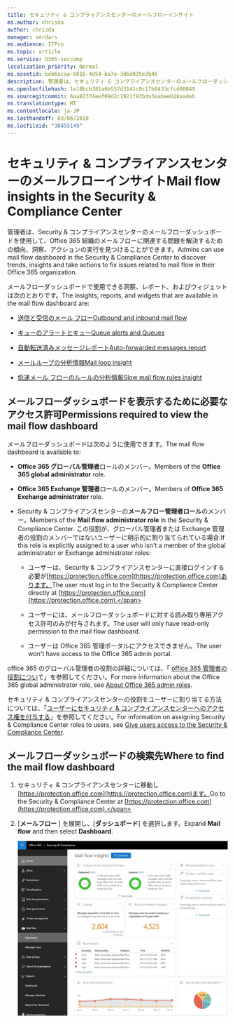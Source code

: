 ```yaml
---
title: セキュリティ & コンプライアンスセンターのメールフローインサイト
ms.author: chrisda
author: chrisda
manager: serdars
ms.audience: ITPro
ms.topic: article
ms.service: O365-seccomp
localization_priority: Normal
ms.assetid: beb6acaa-6016-4d54-ba7e-3d6d035e2b46
description: 管理者は、セキュリティ & コンプライアンスセンターのメールフローダッシュボードについて学習できます。
ms.openlocfilehash: 1e18bcb381a6b557d3141c0c17b8433cfcd00049
ms.sourcegitcommit: 6aa82374eef09d2c1921f93bda3eabeeb28aadeb
ms.translationtype: MT
ms.contentlocale: ja-JP
ms.lasthandoff: 03/06/2019
ms.locfileid: "30455149"
---
```

# <a name="mail-flow-insights-in-the-security--compliance-center"></a><span data-ttu-id="69a8b-103">セキュリティ & コンプライアンスセンターのメールフローインサイト</span><span class="sxs-lookup"><span data-stu-id="69a8b-103">Mail flow insights in the Security & Compliance Center</span></span>

<span data-ttu-id="69a8b-104">管理者は、Security & コンプライアンスセンターのメールフローダッシュボードを使用して、Office 365 組織のメールフローに関連する問題を解決するための傾向、洞察、アクションの実行を見つけることができます。</span><span class="sxs-lookup"><span data-stu-id="69a8b-104">Admins can use mail flow dashboard in the Security & Compliance Center to discover trends, insights and take actions to fix issues related to mail flow in their Office 365 organization.</span></span>

<span data-ttu-id="69a8b-105">メールフローダッシュボードで使用できる洞察、レポート、およびウィジェットは次のとおりです。</span><span class="sxs-lookup"><span data-stu-id="69a8b-105">The insights, reports, and widgets that are available in the mail flow dashboard are:</span></span>

- [<span data-ttu-id="69a8b-106">送信と受信のメール フロー</span><span class="sxs-lookup"><span data-stu-id="69a8b-106">Outbound and inbound mail flow</span></span>](mfi-outbound-and-inbound-mail-flow.md)

- [<span data-ttu-id="69a8b-107">キューのアラートとキュー</span><span class="sxs-lookup"><span data-stu-id="69a8b-107">Queue alerts and Queues</span></span>](mfi-queue-alerts-and-queues.md)

- [<span data-ttu-id="69a8b-108">自動転送済みメッセージレポート</span><span class="sxs-lookup"><span data-stu-id="69a8b-108">Auto-forwarded messages report</span></span>](mfi-auto-forwarded-messages-report.md)

- [<span data-ttu-id="69a8b-109">メールループの分析情報</span><span class="sxs-lookup"><span data-stu-id="69a8b-109">Mail loop insight</span></span>](mfi-mail-loop-insight.md)

- [<span data-ttu-id="69a8b-110">低速メール フローのルールの分析情報</span><span class="sxs-lookup"><span data-stu-id="69a8b-110">Slow mail flow rules insight</span></span>](mfi-slow-mail-flow-rules-insight.md)

## <a name="permissions-required-to-view-the-mail-flow-dashboard"></a><span data-ttu-id="69a8b-111">メールフローダッシュボードを表示するために必要なアクセス許可</span><span class="sxs-lookup"><span data-stu-id="69a8b-111">Permissions required to view the mail flow dashboard</span></span>

<span data-ttu-id="69a8b-112">メールフローダッシュボードは次のように使用できます。</span><span class="sxs-lookup"><span data-stu-id="69a8b-112">The mail flow dashboard is available to:</span></span>

- <span data-ttu-id="69a8b-113">**Office 365 グローバル管理者**ロールのメンバー。</span><span class="sxs-lookup"><span data-stu-id="69a8b-113">Members of the **Office 365 global administrator** role.</span></span>

- <span data-ttu-id="69a8b-114">**Office 365 Exchange 管理者**ロールのメンバー。</span><span class="sxs-lookup"><span data-stu-id="69a8b-114">Members of **Office 365 Exchange administrator** role.</span></span>

- <span data-ttu-id="69a8b-115">Security & コンプライアンスセンターの**メールフロー管理者ロール**のメンバー。</span><span class="sxs-lookup"><span data-stu-id="69a8b-115">Members of the **Mail flow administrator role** in the Security & Compliance Center.</span></span> <span data-ttu-id="69a8b-116">この役割が、グローバル管理者または Exchange 管理者の役割のメンバーではないユーザーに明示的に割り当てられている場合:</span><span class="sxs-lookup"><span data-stu-id="69a8b-116">If this role is explicitly assigned to a user who isn't a member of the global administrator or Exchange administrator roles:</span></span>

  - <span data-ttu-id="69a8b-117">ユーザーは、Security & コンプライアンスセンターに直接ログインする必要が[https://protection.office.com](https://protection.office.com)あります。</span><span class="sxs-lookup"><span data-stu-id="69a8b-117">The user must log in to the Security & Compliance Center directly at [https://protection.office.com](https://protection.office.com).</span></span>

  - <span data-ttu-id="69a8b-118">ユーザーには、メールフローダッシュボードに対する読み取り専用アクセス許可のみが付与されます。</span><span class="sxs-lookup"><span data-stu-id="69a8b-118">The user will only have read-only permission to the mail flow dashboard.</span></span>

  - <span data-ttu-id="69a8b-119">ユーザーは Office 365 管理ポータルにアクセスできません。</span><span class="sxs-lookup"><span data-stu-id="69a8b-119">The user won't have access to the Office 365 admin portal.</span></span>

<span data-ttu-id="69a8b-120">office 365 のグローバル管理者の役割の詳細については、「 [office 365 管理者の役割につい](https://support.office.com/article/da585eea-f576-4f55-a1e0-87090b6aaa9d)て」を参照してください。</span><span class="sxs-lookup"><span data-stu-id="69a8b-120">For more information about the Office 365 global administrator role, see [About Office 365 admin roles](https://support.office.com/article/da585eea-f576-4f55-a1e0-87090b6aaa9d).</span></span>

<span data-ttu-id="69a8b-121">セキュリティ & コンプライアンスセンターの役割をユーザーに割り当てる方法については、「[ユーザーにセキュリティ & コンプライアンスセンターへのアクセス権を付与する](https://support.office.com/article/2cfce2c8-20c5-47f9-afc4-24b059c1bd76)」を参照してください。</span><span class="sxs-lookup"><span data-stu-id="69a8b-121">For information on assigning Security & Compliance Center roles to users, see [Give users access to the Security & Compliance Center](https://support.office.com/article/2cfce2c8-20c5-47f9-afc4-24b059c1bd76).</span></span>

## <a name="where-to-find-the-mail-flow-dashboard"></a><span data-ttu-id="69a8b-122">メールフローダッシュボードの検索先</span><span class="sxs-lookup"><span data-stu-id="69a8b-122">Where to find the mail flow dashboard</span></span>

1. <span data-ttu-id="69a8b-123">セキュリティ & コンプライアンスセンターに移動し[https://protection.office.com](https://protection.office.com)ます。</span><span class="sxs-lookup"><span data-stu-id="69a8b-123">Go to the Security & Compliance Center at [https://protection.office.com](https://protection.office.com).</span></span>

2. <span data-ttu-id="69a8b-124">[**メールフロー** ] を展開し、[**ダッシュボード**] を選択します。</span><span class="sxs-lookup"><span data-stu-id="69a8b-124">Expand **Mail flow** and then select **Dashboard**.</span></span>

   ![Office 365 Security & コンプライアンスセンターのメールフローダッシュボード](media/f32f5c0a-ea32-4e47-a477-d070405d4ae8.png)

